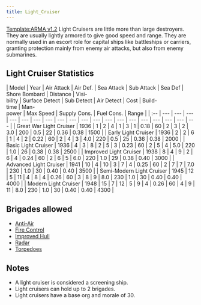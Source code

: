 ```yaml
---
title: Light_Cruiser
---
```

 [Template:ARMA v1.2](/wiki/index.php?title=Template:ARMA_v1.2&action=edit&redlink=1 "Template:ARMA v1.2 (page does not exist)") Light Cruisers are little more than large destroyers. They are usually lightly armored to give good speed and range. They are normally used in an escort role for capital ships like battleships or carriers, granting protection mainly from enemy air attacks, but also from enemy submarines.

Light Cruiser Statistics
------------------------

| Model | Year | Air Attack | Air Def. | Sea Attack | Sub Attack | Sea Def | Shore Bombard | Distance | Visi-  
bility | Surface Detect | Sub Detect | Air Detect | Cost | Build-  
time | Man-  
power | Max Speed | Supply Cons. | Fuel Cons. | Range |
| :-- | --- | --- | --- | --- | --- | --- | --- | --- | --- | --- | --- | --- | --- | --- | --- | --- | --- | --- | --- |
| Great War Light Cruiser | 1936 | 1 | 2 | 4 | 1 | 3 | 1 | 0.18 | 60 | 2 | 3 | 2 | 3.0 | 200 | 0.5 | 22 | 0.36 | 0.38 | 1500 |
| Early Light Cruiser | 1936 | 2 | 2 | 6 | 1 | 4 | 2 | 0.22 | 60 | 2 | 4 | 3 | 4.0 | 220 | 0.5 | 25 | 0.36 | 0.38 | 2000 |
| Basic Light Cruiser | 1936 | 4 | 3 | 8 | 2 | 5 | 3 | 0.23 | 60 | 2 | 5 | 4 | 5.0 | 220 | 1.0 | 26 | 0.38 | 0.38 | 2500 |
| Improved Light Cruiser | 1938 | 8 | 4 | 9 | 2 | 6 | 4 | 0.24 | 60 | 2 | 6 | 5 | 6.0 | 220 | 1.0 | 29 | 0.38 | 0.40 | 3000 |
| Advanced Light Cruiser | 1941 | 10 | 4 | 10 | 3 | 7 | 4 | 0.25 | 60 | 2 | 7 | 7 | 7.0 | 230 | 1.0 | 30 | 0.40 | 0.40 | 3500 |
| Semi-Modern Light Cruiser | 1945 | 12 | 5 | 11 | 4 | 8 | 4 | 0.26 | 60 | 3 | 8 | 9 | 8.0 | 230 | 1.0 | 30 | 0.40 | 0.40 | 4000 |
| Modern Light Cruiser | 1948 | 15 | 7 | 12 | 5 | 9 | 4 | 0.26 | 60 | 4 | 9 | 11 | 8.0 | 230 | 1.0 | 30 | 0.40 | 0.40 | 4300 |

Brigades allowed
----------------

*   [Anti-Air](/wiki/index.php?title=Anti-Air_(naval_brigade)&action=edit&redlink=1 "Anti-Air (naval brigade) (page does not exist)")
*   [Fire Control](/wiki/index.php?title=Fire_Control_(naval_brigade)&action=edit&redlink=1 "Fire Control (naval brigade) (page does not exist)")
*   [Improved Hull](/wiki/index.php?title=Improved_Hull_(naval_brigade)&action=edit&redlink=1 "Improved Hull (naval brigade) (page does not exist)")
*   [Radar](/wiki/index.php?title=Radar_(naval_brigade)&action=edit&redlink=1 "Radar (naval brigade) (page does not exist)")
*   [Torpedoes](/wiki/index.php?title=Torpedoes_(naval_brigade)&action=edit&redlink=1 "Torpedoes (naval brigade) (page does not exist)")

Notes
-----

*   A light cruiser is considered a screening ship.
*   Light cruisers can hold up to 2 brigades.
*   Light cruisers have a base org and morale of 30.